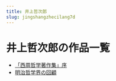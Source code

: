 ```yaml
---
title: 井上哲次郎
slug: jingshangzhecilang7d
---
```


# 井上哲次郎の作品一覧

- [「西周哲学著作集」序](xizhouzhexuezhuzuojixua4)
- [明治哲学界の回顧](mingzhizhexuejienohuigu24)
